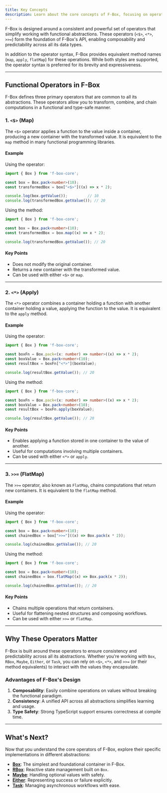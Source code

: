 ```yaml
---
title: Key Concepts
description: Learn about the core concepts of F-Box, focusing on operators like <$>, <*>, and >>=.
---
```


F-Box is designed around a consistent and powerful set of operators that simplify working with functional abstractions. These operators (`<$>`, `<*>`, `>>=`) form the foundation of F-Box's API, enabling composability and predictability across all its data types.

In addition to the operator syntax, F-Box provides equivalent method names (`map`, `apply`, `flatMap`) for these operations. While both styles are supported, the operator syntax is preferred for its brevity and expressiveness.

---

## Functional Operators in F-Box

F-Box defines three primary operators that are common to all its abstractions. These operators allow you to transform, combine, and chain computations in a functional and type-safe manner.

### 1. `<$>` (Map)

The `<$>` operator applies a function to the value inside a container, producing a new container with the transformed value. It is equivalent to the `map` method in many functional programming libraries.

#### Example

Using the operator:

```typescript
import { Box } from 'f-box-core';

const box = Box.pack<number>(10);
const transformedBox = box["<$>"]((x) => x * 2);

console.log(box.getValue());         // 10
console.log(transformedBox.getValue()); // 20
```

Using the method:

```typescript
import { Box } from 'f-box-core';

const box = Box.pack<number>(10);
const transformedBox = box.map((x) => x * 2);

console.log(transformedBox.getValue()); // 20
```

#### Key Points

- Does not modify the original container.
- Returns a new container with the transformed value.
- Can be used with either `<$>` or `map`.

---

### 2. `<*>` (Apply)

The `<*>` operator combines a container holding a function with another container holding a value, applying the function to the value. It is equivalent to the `apply` method.

#### Example

Using the operator:

```typescript
import { Box } from 'f-box-core';

const boxFn = Box.pack<(x: number) => number>((x) => x * 2);
const boxValue = Box.pack<number>(10);
const resultBox = boxFn["<*>"](boxValue);

console.log(resultBox.getValue()); // 20
```

Using the method:

```typescript
import { Box } from 'f-box-core';

const boxFn = Box.pack<(x: number) => number>((x) => x * 2);
const boxValue = Box.pack<number>(10);
const resultBox = boxFn.apply(boxValue);

console.log(resultBox.getValue()); // 20
```

#### Key Points

- Enables applying a function stored in one container to the value of another.
- Useful for computations involving multiple containers.
- Can be used with either `<*>` or `apply`.

---

### 3. `>>=` (FlatMap)

The `>>=` operator, also known as `FlatMap`, chains computations that return new containers. It is equivalent to the `flatMap` method.

#### Example

Using the operator:

```typescript
import { Box } from 'f-box-core';

const box = Box.pack<number>(10);
const chainedBox = box[">>="]((x) => Box.pack(x * 2));

console.log(chainedBox.getValue()); // 20
```

Using the method:

```typescript
import { Box } from 'f-box-core';

const box = Box.pack<number>(10);
const chainedBox = box.flatMap((x) => Box.pack(x * 2));

console.log(chainedBox.getValue()); // 20
```

#### Key Points

- Chains multiple operations that return containers.
- Useful for flattening nested structures and composing workflows.
- Can be used with either `>>=` or `flatMap`.

---

## Why These Operators Matter

F-Box is built around these operators to ensure consistency and predictability across all its abstractions. Whether you're working with `Box`, `RBox`, `Maybe`, `Either`, or `Task`, you can rely on `<$>`, `<*>`, and `>>=` (or their method equivalents) to interact with the values they encapsulate.

### Advantages of F-Box's Design

1. **Composability**: Easily combine operations on values without breaking the functional paradigm.
2. **Consistency**: A unified API across all abstractions simplifies learning and usage.
3. **Type Safety**: Strong TypeScript support ensures correctness at compile time.

---

## What's Next?

Now that you understand the core operators of F-Box, explore their specific implementations in different abstractions:

- **[Box](../reference/box)**: The simplest and foundational container in F-Box.
- **[RBox](../reference/rbox)**: Reactive state management built on `Box`.
- **[Maybe](../reference/maybe)**: Handling optional values with safety.
- **[Either](../reference/either)**: Representing success or failure explicitly.
- **[Task](../reference/task)**: Managing asynchronous workflows with ease.
